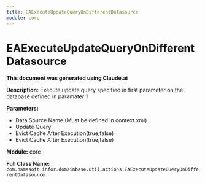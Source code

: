 ```yaml
---
title: EAExecuteUpdateQueryOnDifferentDatasource
module: core
---
```



<div class='entity-flows'>

# EAExecuteUpdateQueryOnDifferentDatasource

**This document was generated using Claude.ai**

**Description:** Execute update query specified in first parameter on the database defined in paramater 1

**Parameters:**
- Data Source Name (Must be defined in context.xml)
- Update Query
- Evict Cache After Execution(true,false)
- Evict Cache After Execution(true,false)

**Module:** core

**Full Class Name:** `com.namasoft.infor.domainbase.util.actions.EAExecuteUpdateQueryOnDifferentDatasource`


</div>

